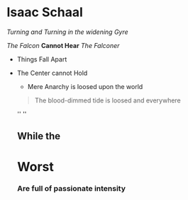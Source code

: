 # Isaac Schaal
*Turning and Turning in the widening Gyre*

*The Falcon* **Cannot Hear** *The Falconer*
* Things Fall Apart
* The Center cannot Hold
  * Mere Anarchy is loosed upon the world

  > The blood-dimmed tide is loosed
  > and everywhere

  '<The ceremony of innocence is lost>'
  '<The best lack all conviction>'

  ## While the
  # Worst
  ### Are full of passionate intensity
